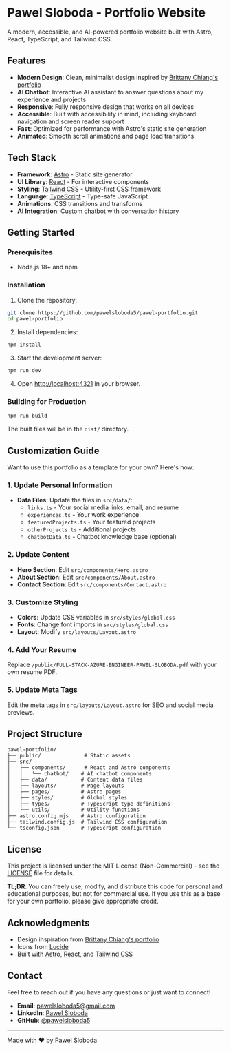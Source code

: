 # Pawel Sloboda - Portfolio Website

A modern, accessible, and AI-powered portfolio website built with Astro, React, TypeScript, and Tailwind CSS.

## Features

- **Modern Design**: Clean, minimalist design inspired by [Brittany Chiang's portfolio](https://github.com/bchiang7/v4)
- **AI Chatbot**: Interactive AI assistant to answer questions about my experience and projects
- **Responsive**: Fully responsive design that works on all devices
- **Accessible**: Built with accessibility in mind, including keyboard navigation and screen reader support
- **Fast**: Optimized for performance with Astro's static site generation
- **Animated**: Smooth scroll animations and page load transitions

## Tech Stack

- **Framework**: [Astro](https://astro.build/) - Static site generator
- **UI Library**: [React](https://react.dev/) - For interactive components
- **Styling**: [Tailwind CSS](https://tailwindcss.com/) - Utility-first CSS framework
- **Language**: [TypeScript](https://www.typescriptlang.org/) - Type-safe JavaScript
- **Animations**: CSS transitions and transforms
- **AI Integration**: Custom chatbot with conversation history

## Getting Started

### Prerequisites

- Node.js 18+ and npm

### Installation

1. Clone the repository:
```bash
git clone https://github.com/pawelsloboda5/pawel-portfolio.git
cd pawel-portfolio
```

2. Install dependencies:
```bash
npm install
```

3. Start the development server:
```bash
npm run dev
```

4. Open [http://localhost:4321](http://localhost:4321) in your browser.

### Building for Production

```bash
npm run build
```

The built files will be in the `dist/` directory.

## Customization Guide

Want to use this portfolio as a template for your own? Here's how:

### 1. Update Personal Information

- **Data Files**: Update the files in `src/data/`:
  - `links.ts` - Your social media links, email, and resume
  - `experiences.ts` - Your work experience
  - `featuredProjects.ts` - Your featured projects
  - `otherProjects.ts` - Additional projects
  - `chatbotData.ts` - Chatbot knowledge base (optional)

### 2. Update Content

- **Hero Section**: Edit `src/components/Hero.astro`
- **About Section**: Edit `src/components/About.astro`
- **Contact Section**: Edit `src/components/Contact.astro`

### 3. Customize Styling

- **Colors**: Update CSS variables in `src/styles/global.css`
- **Fonts**: Change font imports in `src/styles/global.css`
- **Layout**: Modify `src/layouts/Layout.astro`

### 4. Add Your Resume

Replace `/public/FULL-STACK-AZURE-ENGINEER-PAWEL-SLOBODA.pdf` with your own resume PDF.

### 5. Update Meta Tags

Edit the meta tags in `src/layouts/Layout.astro` for SEO and social media previews.

## Project Structure

```
pawel-portfolio/
├── public/              # Static assets
├── src/
│   ├── components/      # React and Astro components
│   │   └── chatbot/    # AI chatbot components
│   ├── data/           # Content data files
│   ├── layouts/        # Page layouts
│   ├── pages/          # Astro pages
│   ├── styles/         # Global styles
│   ├── types/          # TypeScript type definitions
│   └── utils/          # Utility functions
├── astro.config.mjs    # Astro configuration
├── tailwind.config.js  # Tailwind CSS configuration
└── tsconfig.json       # TypeScript configuration
```

## License

This project is licensed under the MIT License (Non-Commercial) - see the [LICENSE](LICENSE) file for details.

**TL;DR**: You can freely use, modify, and distribute this code for personal and educational purposes, but not for commercial use. If you use this as a base for your own portfolio, please give appropriate credit.

## Acknowledgments

- Design inspiration from [Brittany Chiang's portfolio](https://github.com/bchiang7/v4)
- Icons from [Lucide](https://lucide.dev/)
- Built with [Astro](https://astro.build/), [React](https://react.dev/), and [Tailwind CSS](https://tailwindcss.com/)

## Contact

Feel free to reach out if you have any questions or just want to connect!

- **Email**: pawelsloboda5@gmail.com
- **LinkedIn**: [Pawel Sloboda](https://www.linkedin.com/in/pawel-sloboda-383181216/)
- **GitHub**: [@pawelsloboda5](https://github.com/pawelsloboda5)

---

Made with ❤️ by Pawel Sloboda